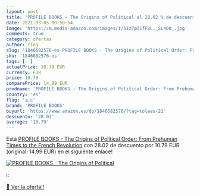 ```yaml
---
layout: post
title: 'PROFILE BOOKS - The Origins of Political al 28.02 % de descuento'
date: 2021-03-05 00:50:54
image: 'https://m.media-amazon.com/images/I/51z7mI1fF8L._SL400_.jpg'
comments: true
category: ofertas
author: ring
slug: '1846682576-es PROFILE BOOKS - The Origins of Political Order: From...'
sku: '1846682576-es'
tags: [  ]
actualPrice: 10.79 EUR
currency: EUR
price: 10.79
comparePrice: 14.99 EUR
prodname: 'PROFILE BOOKS - The Origins of Political Order: From Prehuman Times to the French Revolution'
country: 'es'
flag: '🇪🇸'
brand: 'PROFILE BOOKS'
buyurl: 'https://www.amazon.es/dp/1846682576/?tag=tolees-21'
descuento: '28.02'
average: '10.79'
---
```


Está [PROFILE BOOKS - The Origins of Political Order: From Prehuman Times to the French Revolution](https://www.amazon.es/dp/1846682576/?tag=tolees-21) con 28.02 de descuento por 10.79 EUR (original: 14.99 EUR) en el siguiente enlace!

[![PROFILE BOOKS - The Origins of Political](https://m.media-amazon.com/images/I/51z7mI1fF8L._SL400_.jpg)](https://www.amazon.es/dp/1846682576/?tag=tolees-21)

ℹ️:


[🛒 Ver la oferta!!](https://www.amazon.es/dp/1846682576/?tag=tolees-21)

